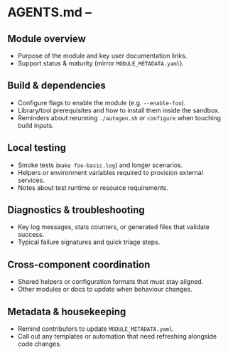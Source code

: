 # AGENTS.md – <module name>

## Module overview
- Purpose of the module and key user documentation links.
- Support status & maturity (mirror `MODULE_METADATA.yaml`).

## Build & dependencies
- Configure flags to enable the module (e.g. `--enable-foo`).
- Library/tool prerequisites and how to install them inside the sandbox.
- Reminders about rerunning `./autogen.sh` or `configure` when touching build
  inputs.

## Local testing
- Smoke tests (`make foo-basic.log`) and longer scenarios.
- Helpers or environment variables required to provision external services.
- Notes about test runtime or resource requirements.

## Diagnostics & troubleshooting
- Key log messages, stats counters, or generated files that validate success.
- Typical failure signatures and quick triage steps.

## Cross-component coordination
- Shared helpers or configuration formats that must stay aligned.
- Other modules or docs to update when behaviour changes.

## Metadata & housekeeping
- Remind contributors to update `MODULE_METADATA.yaml`.
- Call out any templates or automation that need refreshing alongside code
  changes.
